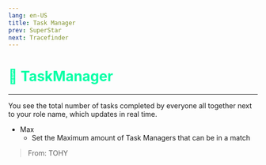 ```yaml
---
lang: en-US
title: Task Manager
prev: SuperStar
next: Tracefinder
---
```


# <font color="#01ffa5">📝 <b>TaskManager</b></font> <Badge text="Basic" type="tip" vertical="middle"/>
---

You see the total number of tasks completed by everyone all together next to your role name, which updates in real time.
* Max
  * Set the Maximum amount of Task Managers that can be in a match

> From: TOHY